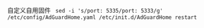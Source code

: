 自定义自用固件
<code>
sed -i 's/port: 5335/port: 5333/g' /etc/config/AdGuardHome.yaml
/etc/init.d/AdGuardHome restart
<code>
